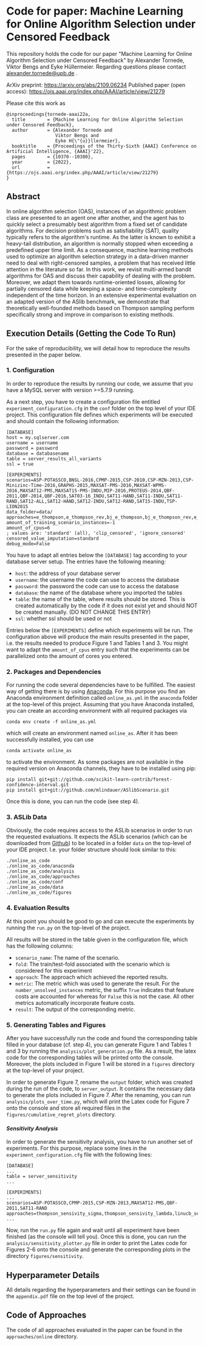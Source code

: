 # Code for paper: Machine Learning for Online Algorithm Selection under Censored Feedback

This repository holds the code for our paper "Machine Learning for Online Algorithm Selection under Censored Feedback" by Alexander Tornede, Viktor Bengs and Eyke Hüllermeier. Regarding questions please contact alexander.tornede@upb.de .

ArXiv preprint: https://arxiv.org/abs/2109.06234
Published paper (open access): https://ojs.aaai.org/index.php/AAAI/article/view/21279

Please cite this work as
```
@inproceedings{tornede-aaai22a,
  title        = {Machine Learning for Online Algorithm Selection under Censored Feedback},
  author       = {Alexander Tornede and
                  Viktor Bengs and
                  Eyke H{\"{u}}llermeier},
  booktitle    = {Proceedings of the Thirty-Sixth {AAAI} Conference on Artificial Intelligence, {AAAI}'22},
  pages        = {10370--10380},
  year         = {2022},
  url          = {https://ojs.aaai.org/index.php/AAAI/article/view/21279}
}
```

## Abstract
In online algorithm selection (OAS), instances of an algorithmic problem class are presented to an agent one after another, and the agent has to quickly select a presumably best algorithm from a fixed set of candidate algorithms. For decision problems such as satisfiability (SAT), quality typically refers to the algorithm's runtime. As the latter is known to exhibit a heavy-tail distribution, an algorithm is normally stopped when exceeding a predefined upper time limit. As a consequence, machine learning methods used to optimize an algorithm selection strategy in a data-driven manner need to deal with right-censored samples, a problem that has received little attention in the literature so far. 
In this work, we revisit multi-armed bandit algorithms for OAS and discuss their capability of dealing with the problem. Moreover, we adapt them towards runtime-oriented losses, allowing for partially censored data while keeping a space- and time-complexity independent of the time horizon. In an extensive experimental evaluation on an adapted version of the ASlib benchmark, we demonstrate that theoretically well-founded methods based on Thompson sampling perform specifically strong and improve in comparison to existing methods.

## Execution Details (Getting the Code To Run)
For the sake of reproducibility, we will detail how to reproduce the results presented in the paper below.

### 1. Configuration
In order to reproduce the results by running our code, we assume that you have a MySQL server with version >=5.7.9 running.

As a next step, you have to create a configuration file entitled `experiment_configuration.cfg` in the `conf` folder on the top level of your IDE project. This configuration file defines which experiments will be executed and should contain the following information:

```
[DATABASE]
host = my.sqlserver.com
username = username
password = password
database = databasename
table = server_results_all_variants
ssl = true

[EXPERIMENTS]
scenarios=ASP-POTASSCO,BNSL-2016,CPMP-2015,CSP-2010,CSP-MZN-2013,CSP-Minizinc-Time-2016,GRAPHS-2015,MAXSAT-PMS-2016,MAXSAT-WPMS-2016,MAXSAT12-PMS,MAXSAT15-PMS-INDU,MIP-2016,PROTEUS-2014,QBF-2011,QBF-2014,QBF-2016,SAT03-16_INDU,SAT11-HAND,SAT11-INDU,SAT11-RAND,SAT12-ALL,SAT12-HAND,SAT12-INDU,SAT12-RAND,SAT15-INDU,TSP-LION2015
data_folder=data/
approaches=e_thompson,e_thompson_rev,bj_e_thompson,bj_e_thompson_rev,e_blinducb,e_blinducb_rev,e_rand_blinducb,e_rand_blinducb_rev,e_bclinucb,e_bclinucb_rev,e_rand_bclinucb,e_rand_bclinucb_rev,online_oracle,degroote_linear_epsilon_greedy
amount_of_training_scenario_instances=-1
amount_of_cpus=6
; values are: 'standard' (all), 'clip_censored', 'ignore_censored'
censored_value_imputation=standard
debug_mode=False
```

You have to adapt all entries below the `[DATABASE]` tag according to your database server setup. The entries have the following meaning:
* `host`: the address of your database server
* `username`: the username the code can use to access the database
* `password`: the password the code can use to access the database
* `database`: the name of the database where you imported the tables
* `table`: the name of the table, where results should be stored. This is created automatically by the code if it does not exist yet and should NOT be created manually. (DO NOT CHANGE THIS ENTRY)
* `ssl`: whether ssl should be used or not

Entries below the `[EXPERIMENTS]` define which experiments will be run. The configuration above will produce the main results presented in the paper, i.e. the results needed to produce Figure 1 and  Tables 1 and 3. You might want to adapt the `amount_of_cpus` entry such that the experiments can be parallelized onto the amount of cores you entered.

### 2. Packages and Dependencies
For running the code several dependencies have to be fulfilled. The easiest way of getting there is by using [Anaconda](https://anaconda.org/). For this purpose you find an Anaconda environment definition called `online_as.yml` in the `anaconda` folder at the top-level of this project. Assuming that you have Anaconda installed, you can create an according environment with all required packages via

```
conda env create -f online_as.yml
``` 

which will create an environment named `online_as`. After it has been successfully installed, you can use 
```
conda activate online_as
```
to activate the environment. As some packages are not available in the required version on Anaconda channels, they have to be installed using pip: 
```
pip install git+git://github.com/scikit-learn-contrib/forest-confidence-interval.git
pip install git+git://github.com/mlindauer/ASlibScenario.git
```

Once this is done, you can run the code (see step 4).

### 3. ASLib Data
Obviously, the code requires access to the ASLib scenarios in order to run the requested evaluations. It expects the ASLib scenarios (which can be downloaded from [Github](https://github.com/coseal/aslib_data)) to be located in a folder `data` on the top-level of your IDE project. I.e. your folder structure should look similar to this: 
```
./online_as_code
./online_as_code/anaconda
./online_as_code/analysis
./online_as_code/approaches
./online_as_code/conf
./online_as_code/data
./online_as_code/figures
```

### 4. Evaluation Results
At this point you should be good to go and can execute the experiments by running the `run.py` on the top-level of the project. 

All results will be stored in the table given in the configuration file, which has the following columns:

* `scenario_name`: The name of the scenario.
* `fold`: The train/test-fold associated with the scenario which is considered for this experiment
* `approach`: The approach which achieved the reported results.
* `metric`: The metric which was used to generate the result. For the `number_unsolved_instances` metric, the suffix `True` indicates that feature costs are accounted for whereas for `False` this is not the case. All other metrics automatically incorporate feature costs.
* `result`: The output of the corresponding metric.

### 5. Generating Tables and Figures
After you have successfully run the code and found the corresponding table filled in your database (cf. step 4), you can generate Figure 1 and Tables 1 and 3 by running the `analysis/plot_generation.py` file. As a result, the latex code for the corresponding tables will be printed onto the console. Moreover, the plots included in Figure 1 will be stored in a `figures` directory at the top-level of your project. 

In order to generate Figure 7, rename the `output` folder, which was created during the run of the code, to `server_output`. It contains the necessary data to generate the plots included in Figure 7. After the renaming, you can run `analysis/plots_over_time.py`, which will print the Latex code for Figure 7 onto the console and store all required files in the  `figures/cumulative_regret_plots` directory.

#### *Sensitivity Analysis*
In order to generate the sensitivity analysis, you have to run another set of experiments. For this purpose, replace some lines in the `experiment_configuration.cfg` file with the following lines:

```
[DATABASE]
...
table = server_sensitivity
...

[EXPERIMENTS]
...
scenarios=ASP-POTASSCO,CPMP-2015,CSP-MZN-2013,MAXSAT12-PMS,QBF-2011,SAT11-RAND
approaches=thompson_sensivity_sigma,thompson_sensivity_lambda,linucb_sensivity_sigma,linucb_sensivity_alpha,linucb_sensivity_randsigma
...
```

Now, run the `run.py` file again and wait until all experiment have been finished (as the console will tell you). Once this is done, you can run the `analysis/sensitivity_plotter.py` file in order to print the Latex code for Figures 2-6 onto the console and generate the corresponding plots in the directory `figures/sensitivity`. 

## Hyperparameter Details
All details regarding the hyperparameters and their settings can be found in the `appendix.pdf` file on the top level of the project.

## Code of Approaches
The code of all approaches evaluated in the paper can be found in the `approaches/online` directory.
